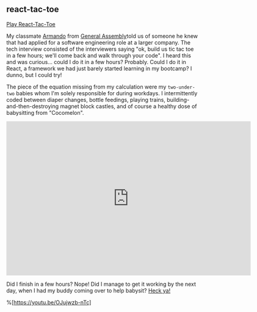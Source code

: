 ## react-tac-toe

 [Play React-Tac-Toe](https://react-tac-toe.netlify.app/) 

My classmate [Armando](https://hashnode.com/@axhimanki) from [General Assembly](https://generalassemb.ly/education/software-engineering-immersive-remote-flex)told us of someone he knew that had applied for a software engineering role at a larger company. The tech interview consisted of the interviewers saying "ok, build us tic tac toe in a few hours; we'll come back and walk through your code". I heard this and was curious... could I do it in a few hours? Probably. Could I do it in React, a framework we had just barely started learning in my bootcamp? I dunno, but I could try!

The piece of the equation missing from my calculation were my `two-under-two` babies whom I'm solely responsible for during workdays. I intermittently coded between diaper changes, bottle feedings, playing trains, building-and-then-destroying magnet block castles, and of course a healthy dose of babysitting from "Cocomelon".
<iframe src='https://gfycat.com/ifr/AlarmedRecklessCivet' frameborder='0' scrolling='no' allowfullscreen width='640' height='404'></iframe>

Did I finish in a few hours? Nope! Did I manage to get it working by the next day, when I had my buddy coming over to help babysit?  [Heck ya!](https://react-tac-toe.netlify.app/) 





%[https://youtu.be/OJujwzb-nTc]